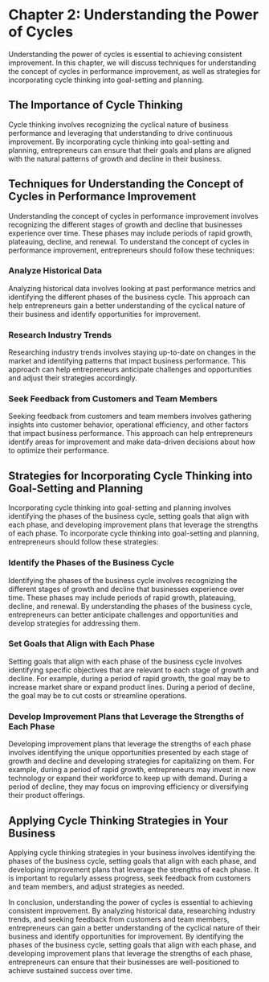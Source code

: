 Chapter 2: Understanding the Power of Cycles
============================================

Understanding the power of cycles is essential to achieving consistent improvement. In this chapter, we will discuss techniques for understanding the concept of cycles in performance improvement, as well as strategies for incorporating cycle thinking into goal-setting and planning.

The Importance of Cycle Thinking
--------------------------------

Cycle thinking involves recognizing the cyclical nature of business performance and leveraging that understanding to drive continuous improvement. By incorporating cycle thinking into goal-setting and planning, entrepreneurs can ensure that their goals and plans are aligned with the natural patterns of growth and decline in their business.

Techniques for Understanding the Concept of Cycles in Performance Improvement
-----------------------------------------------------------------------------

Understanding the concept of cycles in performance improvement involves recognizing the different stages of growth and decline that businesses experience over time. These phases may include periods of rapid growth, plateauing, decline, and renewal. To understand the concept of cycles in performance improvement, entrepreneurs should follow these techniques:

### Analyze Historical Data

Analyzing historical data involves looking at past performance metrics and identifying the different phases of the business cycle. This approach can help entrepreneurs gain a better understanding of the cyclical nature of their business and identify opportunities for improvement.

### Research Industry Trends

Researching industry trends involves staying up-to-date on changes in the market and identifying patterns that impact business performance. This approach can help entrepreneurs anticipate challenges and opportunities and adjust their strategies accordingly.

### Seek Feedback from Customers and Team Members

Seeking feedback from customers and team members involves gathering insights into customer behavior, operational efficiency, and other factors that impact business performance. This approach can help entrepreneurs identify areas for improvement and make data-driven decisions about how to optimize their performance.

Strategies for Incorporating Cycle Thinking into Goal-Setting and Planning
--------------------------------------------------------------------------

Incorporating cycle thinking into goal-setting and planning involves identifying the phases of the business cycle, setting goals that align with each phase, and developing improvement plans that leverage the strengths of each phase. To incorporate cycle thinking into goal-setting and planning, entrepreneurs should follow these strategies:

### Identify the Phases of the Business Cycle

Identifying the phases of the business cycle involves recognizing the different stages of growth and decline that businesses experience over time. These phases may include periods of rapid growth, plateauing, decline, and renewal. By understanding the phases of the business cycle, entrepreneurs can better anticipate challenges and opportunities and develop strategies for addressing them.

### Set Goals that Align with Each Phase

Setting goals that align with each phase of the business cycle involves identifying specific objectives that are relevant to each stage of growth and decline. For example, during a period of rapid growth, the goal may be to increase market share or expand product lines. During a period of decline, the goal may be to cut costs or streamline operations.

### Develop Improvement Plans that Leverage the Strengths of Each Phase

Developing improvement plans that leverage the strengths of each phase involves identifying the unique opportunities presented by each stage of growth and decline and developing strategies for capitalizing on them. For example, during a period of rapid growth, entrepreneurs may invest in new technology or expand their workforce to keep up with demand. During a period of decline, they may focus on improving efficiency or diversifying their product offerings.

Applying Cycle Thinking Strategies in Your Business
---------------------------------------------------

Applying cycle thinking strategies in your business involves identifying the phases of the business cycle, setting goals that align with each phase, and developing improvement plans that leverage the strengths of each phase. It is important to regularly assess progress, seek feedback from customers and team members, and adjust strategies as needed.

In conclusion, understanding the power of cycles is essential to achieving consistent improvement. By analyzing historical data, researching industry trends, and seeking feedback from customers and team members, entrepreneurs can gain a better understanding of the cyclical nature of their business and identify opportunities for improvement. By identifying the phases of the business cycle, setting goals that align with each phase, and developing improvement plans that leverage the strengths of each phase, entrepreneurs can ensure that their businesses are well-positioned to achieve sustained success over time.
